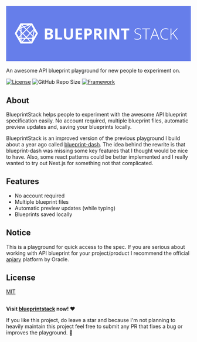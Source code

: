 ![BlueprintStack Header](./media/repo-purple.png)

An awesome API blueprint playground for new people to experiment on.

[![License](https://img.shields.io/github/license/alexalikiotis/blueprintstack?style=flat-square)](https://opensource.org/licenses/MIT)
![GitHub Repo Size](https://img.shields.io/github/repo-size/alexalikiotis/blueprintstack?style=flat-square)
[![Framework](https://img.shields.io/badge/framework-next.js-blue.svg?style=flat-square)](https://nextjs.org/)

</div>

## About

BlueprintStack helps people to experiment with the awesome API blueprint specification easily. No account required, multiple blueprint files, automatic preview updates and, saving your blueprints locally.

BlueprintStack is an improved version of the previous playground I build about a year ago called <a href="https://blueprint-dash.surge.sh">blueprint-dash</a>. The idea behind the rewrite is that blueprint-dash was missing some key features that I thought would be nice to have. Also, some react patterns could be better implemented and I really wanted to try out Next.js for something not that complicated.

## Features

- No account required
- Multiple blueprint files
- Automatic preview updates (while typing)
- Blueprints saved locally

## Notice

This is a playground for quick access to the spec. If you are serious about working with API blueprint for your project/product I recommend the official <a href="https://apiary.io/">apiary</a> platform by Oracle.

## License

<a href="./LICENSE">MIT</a>

##

<b>Visit <a href="https://blueprintstack.io">blueprintstack</a> now! ❤️</b>

If you like this project, do leave a star and because I'm not planning to heavily maintain this project feel free to submit any PR that fixes a bug or improves the playground. 🙏
